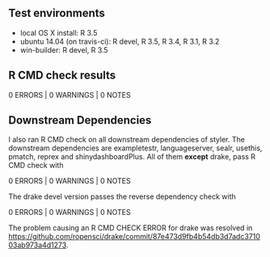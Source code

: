 ## Test environments
* local OS X install: R 3.5
* ubuntu 14.04 (on travis-ci): R devel, R 3.5, R 3.4, R 3.1, R 3.2
* win-builder: R devel, R 3.5 

## R CMD check results

0 ERRORS | 0 WARNINGS | 0 NOTES

## Downstream Dependencies

I also ran R CMD check on all downstream dependencies of styler. The 
downstream dependencies are exampletestr, languageserver, sealr, usethis, 
pmatch, reprex and shinydashboardPlus. All of them **except** drake, 
pass R CMD check with 

0 ERRORS | 0 WARNINGS | 0 NOTES

The drake devel version passes the reverse dependency check with 

0 ERRORS | 0 WARNINGS | 0 NOTES

The problem causing an R CMD CHECK ERROR for drake was resolved in 
https://github.com/ropensci/drake/commit/87e473d9fb4b54db3d7adc371003ab973a4d1273.
